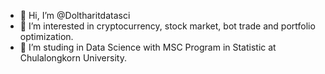 - 👋 Hi, I’m @Doltharitdatasci
- 👀 I’m interested in cryptocurrency, stock market, bot trade and portfolio optimization.
- 🌱 I’m studing in Data Science with MSC Program in Statistic at Chulalongkorn University.


<!---
Doltharitdatasci/Doltharitdatasci is a ✨ special ✨ repository because its `README.md` (this file) appears on your GitHub profile.
You can click the Preview link to take a look at your changes.
--->
